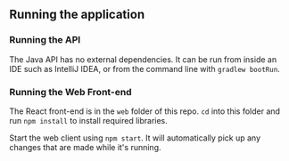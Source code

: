 

## Running the application

### Running the API

The Java API has no external dependencies. It can be run from inside an IDE such as IntelliJ IDEA, or from the command line with 
`gradlew bootRun`.

### Running the Web Front-end

The React front-end is in the `web` folder of this repo. `cd` into this folder and run `npm install` to install required libraries.

Start the web client using `npm start`. It will automatically pick up any changes that are made while it's running.
